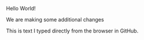 Hello World!

We are making some additional changes

This is text I typed directly from the browser in GitHub.
